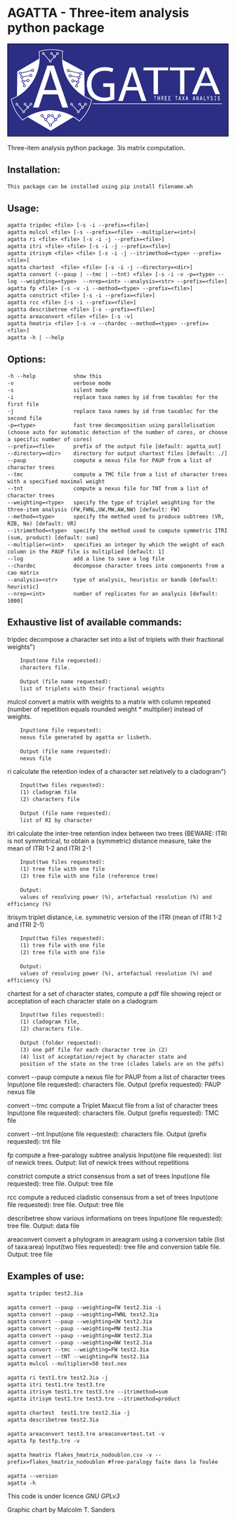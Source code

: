 # AGATTA - Three-item analysis python package

![alt text](https://github.com/VRineau/agatta/blob/main/agatta/agatta.png?raw=true)

Three-item analysis python package. 3is matrix computation.

## Installation:
	This package can be installed using pip install filename.wh


## Usage:    
    agatta tripdec <file> [-s -i --prefix=<file>]
    agatta mulcol <file> [-s --prefix=<file> --multiplier=<int>]
    agatta ri <file> <file> [-s -i -j --prefix=<file>]
    agatta itri <file> <file> [-s -i -j --prefix=<file>]
    agatta itrisym <file> <file> [-s -i -j --itrimethod=<type> --prefix=<file>]
    agatta chartest  <file> <file> [-s -i -j --directory=<dir>]
    agatta convert (--paup | --tmc | --tnt) <file> [-s -i -v -p=<type> --log --weighting=<type>  --nrep=<int> --analysis=<str> --prefix=<file>]
    agatta fp <file> [-s -v -i --method=<type> --prefix=<file>]
    agatta constrict <file> [-s -i --prefix=<file>]
    agatta rcc <file> [-s -i --prefix=<file>]
    agatta describetree <file> [-s --prefix=<file>]
    agatta areaconvert <file> <file> [-s -v]
    agatta hmatrix <file> [-s -v --chardec --method=<type> --prefix=<file>]
    agatta -h | --help

## Options:
    -h --help            show this
    -v                   verbose mode
    -s                   silent mode
    -i                   replace taxa names by id from taxabloc for the first file
    -j                   replace taxa names by id from taxabloc for the second file
    -p=<type>            fast tree decomposition using parallelisation (choose auto for automatic detection of the number of cores, or choose a specific number of cores)
    --prefix=<file>      prefix of the output file [default: agatta_out]
    --directory=<dir>    directory for output chartest files [default: ./]
    --paup               compute a nexus file for PAUP from a list of character trees 
    --tmc                compute a TMC file from a list of character trees with a specified maximal weight
    --tnt                compute a nexus file for TNT from a list of character trees 
    --weighting=<type>   specify the type of triplet weighting for the three-item analysis (FW,FWNL,UW,MW,AW,NW) [default: FW]
    --method=<type>      specify the method used to produce subtrees (VR, RZB, No) [default: VR]
    --itrimethod=<type>  specify the method used to compute symmetric ITRI (sum, product) [default: sum]
    --multiplier=<int>   specifies an integer by which the weight of each column in the PAUP file is multiplied [default: 1]
    --log                add a line to save a log file
    --chardec            decompose character trees into components from a cao matrix
    --analysis=<str>     type of analysis, heuristic or bandb [default: heuristic]
    --nrep=<int>         number of replicates for an analysis [default: 1000]

 
## Exhaustive list of available commands:

tripdec		decompose a character set into a list of triplets with their fractional weights")
		
		Input(one file requested): 
		characters file. 

		Output (file name requested): 
		list of triplets with their fractional weights


mulcol        convert a matrix with weights to a matrix with column repeated (number of repetition equals rounded weight * multiplier) instead of weights.

		Input(one file requested): 
		nexus file generated by agatta or lisbeth. 

		Output (file name requested): 
		nexus file

ri   	 	calculate the retention index of a character set relatively to a cladogram")
		
		Input(two files requested): 
		(1) cladogram file
		(2) characters file
		
		Output (file name requested): 
		list of RI by character

itri		calculate the inter-tree retention index between two trees (BEWARE: ITRI is not symmetrical, to
		obtain a (symmetric) distance measure, take the mean of ITRI 1-2 and ITRI 2-1

		Input(two files requested): 
		(1) tree file with one file
		(2) tree file with one file (reference tree)

		Output:
		values of resolving power (%), artefactual resolution (%) and efficiency (%)

itrisym   triplet distance, i.e. symmetric version of the ITRI (mean of ITRI 1-2 and ITRI 2-1)

		Input(two files requested): 
		(1) tree file with one file
		(2) tree file with one file

		Output:
		values of resolving power (%), artefactual resolution (%) and efficiency (%)
		
chartest   	for a set of character states, compute a pdf file showing reject or acceptation of each character state on a cladogram
		
		Input(two files requested): 
		(1) cladogram file, 
		(2) characters file. 

		Output (folder requested): 
		(3) one pdf file for each character tree in (2)
		(4) list of acceptation/reject by character state and 
		position of the state on the tree (clades labels are on the pdfs)

convert --paup  compute a nexus file for PAUP from a list of character trees
		Input(one file requested): characters file. Output (prefix requested): PAUP nexus file


convert --tmc   compute a Triplet Maxcut file from a list of character trees
		Input(one file requested): characters file. Output (prefix requested): TMC file

convert --tnt
		Input(one file requested): characters file. Output (prefix requested): tnt file


fp     compute a free-paralogy subtree analysis
		Input(one file requested): list of newick trees. Output: list of newick trees without repetitions

constrict          compute a strict consensus from a set of trees
		Input(one file requested): tree file. Output: tree file

rcc                compute a reduced cladistic consensus from a set of trees
		Input(one file requested): tree file. Output: tree file

describetree show various informations on trees
		Input(one file requested): tree file. Output: data file
 
 areaconvert convert a phylogram in areagram using a conversion table (list of taxa:area)
 		Input(two files requested): tree file and conversion table file. Output: tree file


## Examples of use:

    agatta tripdec test2.3ia

    agatta convert --paup --weighting=FW test2.3ia -i 
    agatta convert --paup --weighting=FWNL test2.3ia    
    agatta convert --paup --weighting=UW test2.3ia
    agatta convert --paup --weighting=MW test2.3ia        
    agatta convert --paup --weighting=AW test2.3ia    
    agatta convert --paup --weighting=NW test2.3ia    
    agatta convert --tmc --weighting=FW test2.3ia
    agatta convert --tNT --weighting=FW test2.3ia
    agatta mulcol --multiplier=50 test.nex

	agatta ri test1.tre test2.3ia -j
    agatta itri test1.tre test3.tre
    agatta itrisym test1.tre test3.tre --itrimethod=sum
    agatta itrisym test1.tre test3.tre --itrimethod=product
	
    agatta chartest  test1.tre test2.3ia -j
    agatta describetree test2.3ia

    agatta areaconvert test3.tre areaconvertest.txt -v
    agatta fp testfp.tre -v

	agatta hmatrix flakes_hmatrix_nodoublon.csv -v --prefix=flakes_hmatrix_nodoublon #free-paralogy faite dans la foulée

    agatta --version
    agatta -h

This code is under licence *GNU GPLv3*

Graphic chart by Malcolm T. Sanders

















